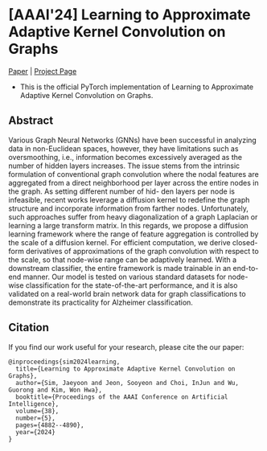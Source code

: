 # [AAAI'24] Learning to Approximate Adaptive Kernel Convolution on Graphs

[Paper](https://arxiv.org/abs/2401.11840) | [Project Page](https://jaeyoonssim.github.io/publications/aaai2024/aaai2024.github.io-main/index.html)

- This is the official PyTorch implementation of Learning to Approximate Adaptive Kernel Convolution on Graphs.

## Abstract
Various Graph Neural Networks (GNNs) have been successful in analyzing data in non-Euclidean spaces, however, they have limitations such as oversmoothing, i.e., information becomes excessively averaged as the number of hidden layers increases. The issue stems from the intrinsic formulation of conventional graph convolution where the nodal features are aggregated from a direct neighborhood per layer across the entire nodes in the graph. As setting different number of hid- den layers per node is infeasible, recent works leverage a diffusion kernel to redefine the graph structure and incorporate information from farther nodes. Unfortunately, such approaches suffer from heavy diagonalization of a graph Laplacian or learning a large transform matrix. In this regards, we propose a diffusion learning framework where the range of feature aggregation is controlled by the scale of a diffusion kernel. For efficient computation, we derive closed-form derivatives of approximations of the graph convolution with respect to the scale, so that node-wise range can be adaptively learned. With a downstream classifier, the entire framework is made trainable in an end-to-end manner. Our model is tested on various standard datasets for node-wise classification for the state-of-the-art performance, and it is also validated on a real-world brain network data for graph classifications to demonstrate its practicality for Alzheimer classification.

## Citation
If you find our work useful for your research, please cite the our paper:
```
@inproceedings{sim2024learning,
  title={Learning to Approximate Adaptive Kernel Convolution on Graphs},
  author={Sim, Jaeyoon and Jeon, Sooyeon and Choi, InJun and Wu, Guorong and Kim, Won Hwa},
  booktitle={Proceedings of the AAAI Conference on Artificial Intelligence},
  volume={38},
  number={5},
  pages={4882--4890},
  year={2024}
}
```
